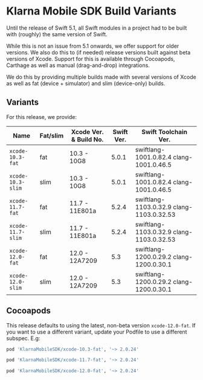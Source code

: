 # Klarna Mobile SDK Build Variants

Until the release of Swift 5.1, all Swift modules in a project had to be built with (roughly) the
same version of Swift. 

While this is not an issue from 5.1 onwards, we offer support for older versions. We also do this
to (if needed) release versions built against beta versions of Xcode. Support for this is available 
through Cocoapods, Carthage as well as manual (drag-and-drop) integrations. 

We do this by providing multiple builds made with several versions of Xcode as well as fat (device +
simulator) and slim (device-only) builds.

## Variants

For this release, we provide:

| Name | Fat/slim | Xcode Ver. & Build No. | Swift Ver. | Swift Toolchain Ver. |  
| ---- | -------- | ---------------------------- | ---------- | -------------------- |
| `xcode-10.3-fat` | fat | 10.3 - 10G8 | 5.0.1| swiftlang-1001.0.82.4 clang-1001.0.46.5 |
| `xcode-10.3-slim` | slim | 10.3 - 10G8 | 5.0.1| swiftlang-1001.0.82.4 clang-1001.0.46.5 |
| `xcode-11.7-fat` | fat | 11.7 - 11E801a | 5.2.4| swiftlang-1103.0.32.9 clang-1103.0.32.53 |
| `xcode-11.7-slim` | slim | 11.7 - 11E801a | 5.2.4| swiftlang-1103.0.32.9 clang-1103.0.32.53 |
| `xcode-12.0-fat` | fat | 12.0 - 12A7209 | 5.3| swiftlang-1200.0.29.2 clang-1200.0.30.1 |
| `xcode-12.0-slim` | slim | 12.0 - 12A7209 | 5.3| swiftlang-1200.0.29.2 clang-1200.0.30.1 |


## Cocoapods

This release defaults to using the latest, non-beta version `xcode-12.0-fat`. If you 
want to use a different variant, update your Podfile to use a different subspec. E.g:


```ruby
pod 'KlarnaMobileSDK/xcode-10.3-fat', '~> 2.0.24'
```

```ruby
pod 'KlarnaMobileSDK/xcode-11.7-fat', '~> 2.0.24'
```

```ruby
pod 'KlarnaMobileSDK/xcode-12.0-fat', '~> 2.0.24'
```
